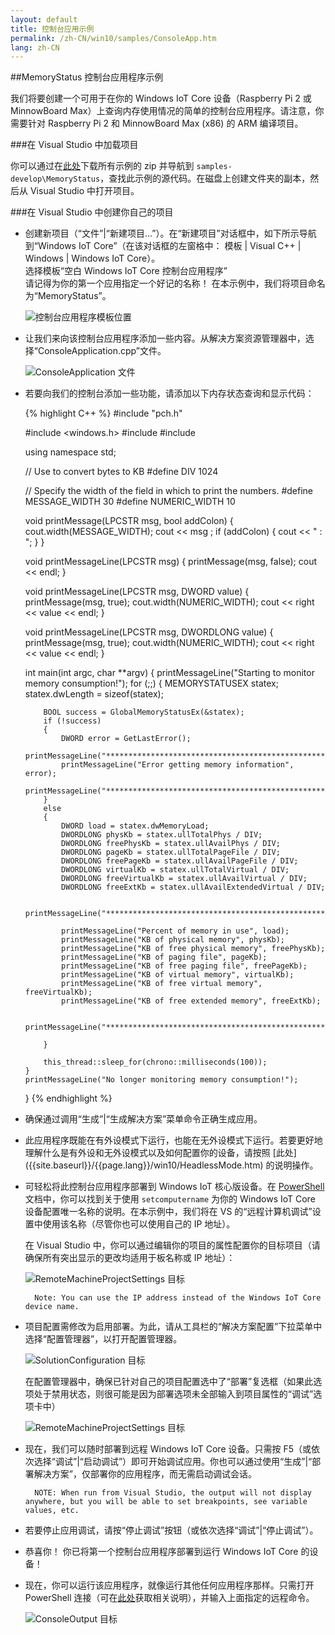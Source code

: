 ```yaml
---
layout: default
title: 控制台应用示例
permalink: /zh-CN/win10/samples/ConsoleApp.htm
lang: zh-CN
---
```


##MemoryStatus 控制台应用程序示例

我们将要创建一个可用于在你的 Windows IoT Core 设备（Raspberry Pi 2 或 MinnowBoard Max）上查询内存使用情况的简单的控制台应用程序。请注意，你需要针对 Raspberry Pi 2 和 MinnowBoard Max \(x86\) 的 ARM 编译项目。

###在 Visual Studio 中加载项目

你可以通过在[此处](https://github.com/ms-iot/samples/archive/develop.zip)下载所有示例的 zip 并导航到 `samples-develop\MemoryStatus`，查找此示例的源代码。在磁盘上创建文件夹的副本，然后从 Visual Studio 中打开项目。

###在 Visual Studio 中创建你自己的项目

* 创建新项目（“文件”\|“新建项目...”）。在“新建项目”对话框中，如下所示导航到“Windows IoT Core”（在该对话框的左窗格中： 模板 \| Visual C++ \| Windows \| Windows IoT Core）。<br/> 选择模板“空白 Windows IoT Core 控制台应用程序”<br/>请记得为你的第一个应用指定一个好记的名称！ 在本示例中，我们将项目命名为“MemoryStatus”。

    ![控制台应用程序模板位置]({{site.baseurl}}/images/Console/new_cpp_console_proj.png)

* 让我们来向该控制台应用程序添加一些内容。从解决方案资源管理器中，选择“ConsoleApplication.cpp”文件。

    ![ConsoleApplication 文件]({{site.baseurl}}/images/Console/console_application.png)

* 若要向我们的控制台添加一些功能，请添加以下内存状态查询和显示代码：

<UL>

{% highlight C++ %}
#include "pch.h"

#include <windows.h>
#include <chrono>
#include <thread>

using namespace std;

// Use to convert bytes to KB
#define DIV 1024

// Specify the width of the field in which to print the numbers.
#define MESSAGE_WIDTH 30
#define NUMERIC_WIDTH 10

void printMessage(LPCSTR msg, bool addColon)
{
    cout.width(MESSAGE_WIDTH);
    cout << msg ;
    if (addColon)
    {
        cout << " : ";
    }
}

void printMessageLine(LPCSTR msg)
{
    printMessage(msg, false);
    cout << endl;
}

void printMessageLine(LPCSTR msg, DWORD value)
{
    printMessage(msg, true);
    cout.width(NUMERIC_WIDTH);
    cout << right << value << endl;
}

void printMessageLine(LPCSTR msg, DWORDLONG value)
{
    printMessage(msg, true);
    cout.width(NUMERIC_WIDTH);
    cout << right << value << endl;
}

int main(int argc, char **argv)
{
    printMessageLine("Starting to monitor memory consumption!");
    for (;;)
    {
        MEMORYSTATUSEX statex;
        statex.dwLength = sizeof(statex);

        BOOL success = GlobalMemoryStatusEx(&statex);
        if (!success)
        {
            DWORD error = GetLastError();
            printMessageLine("*************************************************");
            printMessageLine("Error getting memory information", error);
            printMessageLine("*************************************************");
        }
        else
        {
            DWORD load = statex.dwMemoryLoad;
            DWORDLONG physKb = statex.ullTotalPhys / DIV;
            DWORDLONG freePhysKb = statex.ullAvailPhys / DIV;
            DWORDLONG pageKb = statex.ullTotalPageFile / DIV;
            DWORDLONG freePageKb = statex.ullAvailPageFile / DIV;
            DWORDLONG virtualKb = statex.ullTotalVirtual / DIV;
            DWORDLONG freeVirtualKb = statex.ullAvailVirtual / DIV;
            DWORDLONG freeExtKb = statex.ullAvailExtendedVirtual / DIV;

            printMessageLine("*************************************************");

            printMessageLine("Percent of memory in use", load);
            printMessageLine("KB of physical memory", physKb);
            printMessageLine("KB of free physical memory", freePhysKb);
            printMessageLine("KB of paging file", pageKb);
            printMessageLine("KB of free paging file", freePageKb);
            printMessageLine("KB of virtual memory", virtualKb);
            printMessageLine("KB of free virtual memory", freeVirtualKb);
            printMessageLine("KB of free extended memory", freeExtKb);

            printMessageLine("*************************************************");

        }

        this_thread::sleep_for(chrono::milliseconds(100));
    }
    printMessageLine("No longer monitoring memory consumption!");
}
{% endhighlight %}
</UL>

* 确保通过调用“生成”\|“生成解决方案”菜单命令正确生成应用。

* 此应用程序既能在有外设模式下运行，也能在无外设模式下运行。若要更好地理解什么是有外设和无外设模式以及如何配置你的设备，请按照 \[此处\] \({{site.baseurl}}/{{page.lang}}/win10/HeadlessMode.htm\) 的说明操作。

* 可轻松将此控制台应用程序部署到 Windows IoT 核心版设备。在 [PowerShell]({{site.baseurl}}/{{page.lang}}/win10/samples/PowerShell.htm) 文档中，你可以找到关于使用 `setcomputername` 为你的 Windows IoT Core 设备配置唯一名称的说明。在本示例中，我们将在 VS 的“远程计算机调试”设置中使用该名称（尽管你也可以使用自己的 IP 地址）。

    在 Visual Studio 中，你可以通过编辑你的项目的属性配置你的目标项目（请确保所有突出显示的更改均适用于板名称或 IP 地址）：

    ![RemoteMachineProjectSettings 目标]({{site.baseurl}}/images/Console/console_project_settings.png)

        Note: You can use the IP address instead of the Windows IoT Core device name.

* 项目配置需修改为启用部署。为此，请从工具栏的“解决方案配置”下拉菜单中选择“配置管理器”，以打开配置管理器。

    ![SolutionConfiguration 目标]({{site.baseurl}}/images/Console/configuration_management.png)

    在配置管理器中，确保已针对自己的项目配置选中了“部署”复选框（如果此选项处于禁用状态，则很可能是因为部署选项未全部输入到项目属性的“调试”选项卡中）

    ![RemoteMachineProjectSettings 目标]({{site.baseurl}}/images/Console/deploy_checkbox.png)

* 现在，我们可以随时部署到远程 Windows IoT Core 设备。只需按 F5（或依次选择“调试”\|“启动调试”）即可开始调试应用。你也可以通过使用“生成”\|“部署解决方案”，仅部署你的应用程序，而无需启动调试会话。

        NOTE: When run from Visual Studio, the output will not display anywhere, but you will be able to set breakpoints, see variable values, etc.

* 若要停止应用调试，请按“停止调试”按钮（或依次选择“调试”\|“停止调试”）。

* 恭喜你！ 你已将第一个控制台应用程序部署到运行 Windows IoT Core 的设备！

* 现在，你可以运行该应用程序，就像运行其他任何应用程序那样。只需打开 PowerShell 连接（可在[此处]({{site.baseurl}}/{{page.lang}}/win10/samples/PowerShell.htm)获取相关说明），并输入上面指定的远程命令。

    ![ConsoleOutput 目标]({{site.baseurl}}/images/Console/console_output.png)
